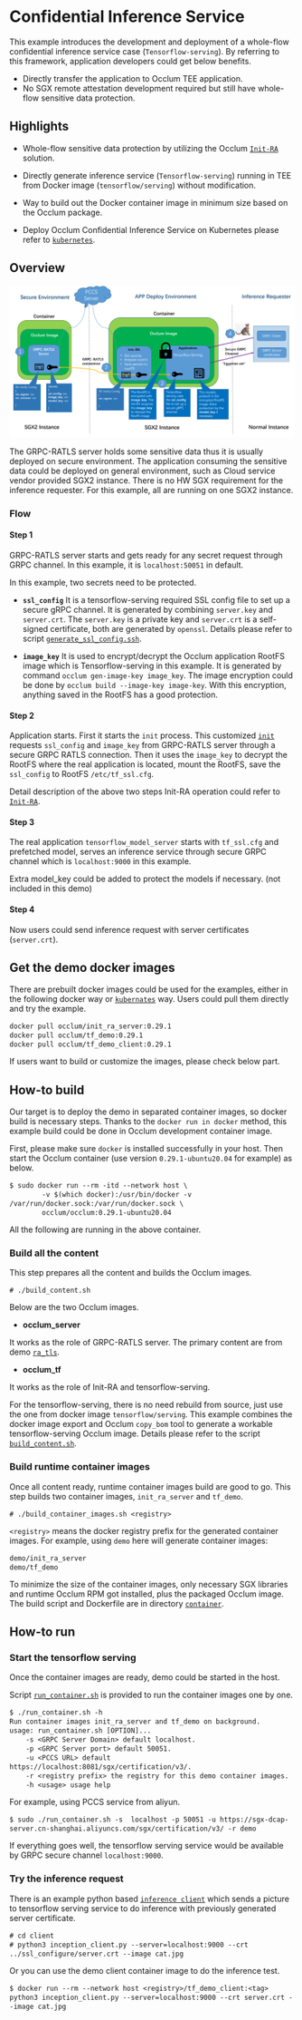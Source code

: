 # Confidential Inference Service

This example introduces the development and deployment of a whole-flow confidential inference service case (`Tensorflow-serving`). By referring to this framework, application developers could get below benefits.

* Directly transfer the application to Occlum TEE application.
* No SGX remote attestation development required but still have whole-flow sensitive data protection.

## Highlights

* Whole-flow sensitive data protection by utilizing the Occlum [`Init-RA`](../demos/remote_attestation/init_ra_flow/) solution.

* Directly generate inference service (`Tensorflow-serving`) running in TEE from Docker image (`tensorflow/serving`) without modification.

* Way to build out the Docker container image in minimum size based on the Occlum package.

* Deploy Occlum Confidential Inference Service on Kubernetes please refer to [`kubernetes`](./kubernetes/).

## Overview

![Arch Overview](./overview.png)

The GRPC-RATLS server holds some sensitive data thus it is usually deployed on secure environment. The application consuming the sensitive data could be deployed on general environment, such as Cloud service vendor provided SGX2 instance. There is no HW SGX requirement for the inference requester. For this example, all are running on one SGX2 instance.

### Flow

#### Step 1

GRPC-RATLS server starts and gets ready for any secret request through GRPC channel. In this example, it is `localhost:50051` in default.

In this example, two secrets need to be protected.

* **`ssl_config`**
It is a tensorflow-serving required SSL config file to set up a secure gRPC channel. It is generated by combining `server.key` and `server.crt`. The `server.key` is a private key and `server.crt` is a self-signed certificate, both are generated by `openssl`. Details please refer to script [`generate_ssl_config.ssh`](./generate_ssl_config.sh).

* **`image_key`**
It is used to encrypt/decrypt the Occlum application RootFS image which is Tensorflow-serving in this example. It is generated by command `occlum gen-image-key image_key`. The image encryption could be done by `occlum build --image-key image-key`. With this encryption, anything saved in the RootFS has a good protection.

#### Step 2

Application starts. First it starts the `init` process. This customized [`init`](./init_ra/) requests `ssl_config` and `image_key` from GRPC-RATLS server through a secure GRPC RATLS connection. Then it uses the `image_key` to decrypt the RootFS where the real application is located, mount the RootFS, save the `ssl_config` to RootFS `/etc/tf_ssl.cfg`.

Detail description of the above two steps Init-RA operation could refer to [`Init-RA`](../demos/remote_attestation/init_ra_flow/).

#### Step 3

The real application `tensorflow_model_server` starts with `tf_ssl.cfg` and prefetched model, serves an inference service through secure GRPC channel which is `localhost:9000` in this example.

Extra model_key could be added to protect the models if necessary. (not included in this demo)

#### Step 4

Now users could send inference request with server certificates (`server.crt`).

## Get the demo docker images

There are prebuilt docker images could be used for the examples, either in the following docker way or [`kubernates`](./kubernetes/) way. Users could pull them directly and try the example.
```
docker pull occlum/init_ra_server:0.29.1
docker pull occlum/tf_demo:0.29.1
docker pull occlum/tf_demo_client:0.29.1
```

If users want to build or customize the images, please check below part.

## How-to build

Our target is to deploy the demo in separated container images, so docker build is necessary steps. Thanks to the `docker run in docker` method, this example build could be done in Occlum development container image.

First, please make sure `docker` is installed successfully in your host. Then start the Occlum container (use version `0.29.1-ubuntu20.04` for example) as below.
```
$ sudo docker run --rm -itd --network host \
        -v $(which docker):/usr/bin/docker -v /var/run/docker.sock:/var/run/docker.sock \
        occlum/occlum:0.29.1-ubuntu20.04
```

All the following are running in the above container.

### Build all the content

This step prepares all the content and builds the Occlum images.

```
# ./build_content.sh
```

Below are the two Occlum images.

* **occlum_server**

It works as the role of GRPC-RATLS server.
The primary content are from demo [`ra_tls`](../demos/ra_tls).

* **occlum_tf**

It works as the role of Init-RA and tensorflow-serving.

For the tensorflow-serving, there is no need rebuild from source, just use the one from docker image `tensorflow/serving`. This example combines the docker image export and Occlum `copy_bom` tool to generate a workable tensorflow-serving Occlum image. Details please refer to the script [`build_content.sh`](./build_content.sh).

### Build runtime container images

Once all content ready, runtime container images build are good to go.
This step builds two container images, `init_ra_server` and `tf_demo`.
```
# ./build_container_images.sh <registry>
```

`<registry>` means the docker registry prefix for the generated container images.
For example, using `demo` here will generate container images:
```
demo/init_ra_server
demo/tf_demo
```

To minimize the size of the container images, only necessary SGX libraries and runtime Occlum RPM got installed, plus the packaged Occlum image. The build script and Dockerfile are in directory [`container`](./container/).

## How-to run

### Start the tensorflow serving

Once the container images are ready, demo could be started in the host.

Script [`run_container.sh`](./run_container.sh) is provided to run the container images one by one.
```
$ ./run_container.sh -h
Run container images init_ra_server and tf_demo on background.
usage: run_container.sh [OPTION]...
    -s <GRPC Server Domain> default localhost.
    -p <GRPC Server port> default 50051.
    -u <PCCS URL> default https://localhost:8081/sgx/certification/v3/.
    -r <registry prefix> the registry for this demo container images.
    -h <usage> usage help
```

For example, using PCCS service from aliyun.
```
$ sudo ./run_container.sh -s  localhost -p 50051 -u https://sgx-dcap-server.cn-shanghai.aliyuncs.com/sgx/certification/v3/ -r demo
```

If everything goes well, the tensorflow serving service would be available by GRPC secure channel `localhost:9000`.

### Try the inference request

There is an example python based [`inference client`](./client/inception_client.py) which sends a picture to tensorflow serving service to do inference with previously generated server certificate.

```
# cd client
# python3 inception_client.py --server=localhost:9000 --crt ../ssl_configure/server.crt --image cat.jpg
```

Or you can use the demo client container image to do the inference test.
```
$ docker run --rm --network host <registry>/tf_demo_client:<tag> python3 inception_client.py --server=localhost:9000 --crt server.crt --image cat.jpg
```
